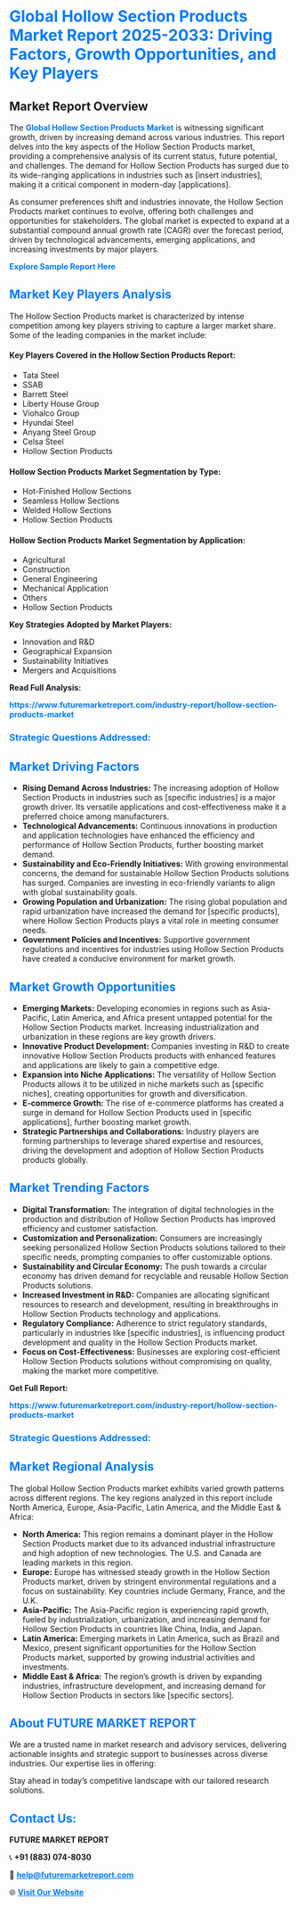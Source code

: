 <h1 style="color: #007BFF;">Global Hollow Section Products Market Report 2025-2033: Driving Factors, Growth Opportunities, and Key Players</h1>

<section id="overview">
<h2>Market Report Overview</h2>
<p>The <a href="https://www.futuremarketreport.com/industry-report/hollow-section-products-market" style="color: #007BFF; text-decoration: none;"><strong>Global Hollow Section Products Market</strong></a> is witnessing significant growth, driven by increasing demand across various industries. This report delves into the key aspects of the Hollow Section Products market, providing a comprehensive analysis of its current status, future potential, and challenges. The demand for Hollow Section Products has surged due to its wide-ranging applications in industries such as [insert industries], making it a critical component in modern-day [applications].</p>
<p>As consumer preferences shift and industries innovate, the Hollow Section Products market continues to evolve, offering both challenges and opportunities for stakeholders. The global market is expected to expand at a substantial compound annual growth rate (CAGR) over the forecast period, driven by technological advancements, emerging applications, and increasing investments by major players.</p>
</section>

<section id="overview">
<p><a href="https://www.futuremarketreport.com/request-sample/reportId=107435" style="color: #007BFF; text-decoration: none;"><strong>Explore Sample Report Here</strong></a></p>
</section>

<section id="key-players">
<h2 style="color: #007BFF;">Market Key Players Analysis</h2>
<p>The Hollow Section Products market is characterized by intense competition among key players striving to capture a larger market share. Some of the leading companies in the market include:</p>
<h4>Key Players Covered in the Hollow Section Products Report:</h4>
<ul><li>Tata Steel</li><li>SSAB</li><li>Barrett Steel</li><li>Liberty House Group</li><li>Viohalco Group</li><li>Hyundai Steel</li><li>Anyang Steel Group</li><li>Celsa Steel</li><li>Hollow Section Products</li></ul>
<h4>Hollow Section Products Market Segmentation by Type:</h4>
<ul><li>Hot-Finished Hollow Sections</li><li>Seamless Hollow Sections</li><li>Welded Hollow Sections</li><li>Hollow Section Products</li></ul>

<h4>Hollow Section Products Market Segmentation by Application:</h4>
<ul><li>Agricultural</li><li>Construction</li><li>General Engineering</li><li>Mechanical Application</li><li>Others</li><li>Hollow Section Products</li></ul>
<p><strong>Key Strategies Adopted by Market Players:</strong></p>
<ul>
<li>Innovation and R&D</li>
<li>Geographical Expansion</li>
<li>Sustainability Initiatives</li>
<li>Mergers and Acquisitions</li>
</ul>
</section>

<section>
<p><strong>Read Full Analysis: </strong></p><a href="https://www.futuremarketreport.com/industry-report/hollow-section-products-market" style="color: #007BFF; text-decoration: none;"><strong>https://www.futuremarketreport.com/industry-report/hollow-section-products-market</strong></a>
<h3 style="color: #007BFF;">Strategic Questions Addressed:</h3>
</section>

<section id="driving-factors">
<h2 style="color: #007BFF;">Market Driving Factors</h2>
<ul>
<li><strong>Rising Demand Across Industries:</strong> The increasing adoption of Hollow Section Products in industries such as [specific industries] is a major growth driver. Its versatile applications and cost-effectiveness make it a preferred choice among manufacturers.</li>
<li><strong>Technological Advancements:</strong> Continuous innovations in production and application technologies have enhanced the efficiency and performance of Hollow Section Products, further boosting market demand.</li>
<li><strong>Sustainability and Eco-Friendly Initiatives:</strong> With growing environmental concerns, the demand for sustainable Hollow Section Products solutions has surged. Companies are investing in eco-friendly variants to align with global sustainability goals.</li>
<li><strong>Growing Population and Urbanization:</strong> The rising global population and rapid urbanization have increased the demand for [specific products], where Hollow Section Products plays a vital role in meeting consumer needs.</li>
<li><strong>Government Policies and Incentives:</strong> Supportive government regulations and incentives for industries using Hollow Section Products have created a conducive environment for market growth.</li>
</ul>
</section>

<section id="growth-opportunities">
<h2 style="color: #007BFF;">Market Growth Opportunities</h2>
<ul>
<li><strong>Emerging Markets:</strong> Developing economies in regions such as Asia-Pacific, Latin America, and Africa present untapped potential for the Hollow Section Products market. Increasing industrialization and urbanization in these regions are key growth drivers.</li>
<li><strong>Innovative Product Development:</strong> Companies investing in R&D to create innovative Hollow Section Products products with enhanced features and applications are likely to gain a competitive edge.</li>
<li><strong>Expansion into Niche Applications:</strong> The versatility of Hollow Section Products allows it to be utilized in niche markets such as [specific niches], creating opportunities for growth and diversification.</li>
<li><strong>E-commerce Growth:</strong> The rise of e-commerce platforms has created a surge in demand for Hollow Section Products used in [specific applications], further boosting market growth.</li>
<li><strong>Strategic Partnerships and Collaborations:</strong> Industry players are forming partnerships to leverage shared expertise and resources, driving the development and adoption of Hollow Section Products products globally.</li>
</ul>
</section>

<section id="trending-factors">
<h2 style="color: #007BFF;">Market Trending Factors</h2>
<ul>
<li><strong>Digital Transformation:</strong> The integration of digital technologies in the production and distribution of Hollow Section Products has improved efficiency and customer satisfaction.</li>
<li><strong>Customization and Personalization:</strong> Consumers are increasingly seeking personalized Hollow Section Products solutions tailored to their specific needs, prompting companies to offer customizable options.</li>
<li><strong>Sustainability and Circular Economy:</strong> The push towards a circular economy has driven demand for recyclable and reusable Hollow Section Products solutions.</li>
<li><strong>Increased Investment in R&D:</strong> Companies are allocating significant resources to research and development, resulting in breakthroughs in Hollow Section Products technology and applications.</li>
<li><strong>Regulatory Compliance:</strong> Adherence to strict regulatory standards, particularly in industries like [specific industries], is influencing product development and quality in the Hollow Section Products market.</li>
<li><strong>Focus on Cost-Effectiveness:</strong> Businesses are exploring cost-efficient Hollow Section Products solutions without compromising on quality, making the market more competitive.</li>
</ul>
</section>

<section>
<p><strong>Get Full Report: </strong></p><a href="https://www.futuremarketreport.com/industry-report/hollow-section-products-market" style="color: #007BFF; text-decoration: none;"><strong>https://www.futuremarketreport.com/industry-report/hollow-section-products-market</strong></a>
<h3 style="color: #007BFF;">Strategic Questions Addressed:</h3>
</section>


<section id="regional-analysis">
<h2 style="color: #007BFF;">Market Regional Analysis</h2>
<p>The global Hollow Section Products market exhibits varied growth patterns across different regions. The key regions analyzed in this report include North America, Europe, Asia-Pacific, Latin America, and the Middle East & Africa:</p>
<ul>
<li><strong>North America:</strong> This region remains a dominant player in the Hollow Section Products market due to its advanced industrial infrastructure and high adoption of new technologies. The U.S. and Canada are leading markets in this region.</li>
<li><strong>Europe:</strong> Europe has witnessed steady growth in the Hollow Section Products market, driven by stringent environmental regulations and a focus on sustainability. Key countries include Germany, France, and the U.K.</li>
<li><strong>Asia-Pacific:</strong> The Asia-Pacific region is experiencing rapid growth, fueled by industrialization, urbanization, and increasing demand for Hollow Section Products in countries like China, India, and Japan.</li>
<li><strong>Latin America:</strong> Emerging markets in Latin America, such as Brazil and Mexico, present significant opportunities for the Hollow Section Products market, supported by growing industrial activities and investments.</li>
<li><strong>Middle East & Africa:</strong> The region’s growth is driven by expanding industries, infrastructure development, and increasing demand for Hollow Section Products in sectors like [specific sectors].</li>
</ul>
</section>

<footer>
<h2 style="color: #007BFF;">About FUTURE MARKET REPORT</h2>
<p>We are a trusted name in market research and advisory services, delivering actionable insights and strategic support to businesses across diverse industries. Our expertise lies in offering:</p>

<p>Stay ahead in today’s competitive landscape with our tailored research solutions.</p>

<h2 style="color: #007BFF;">Contact Us:</h2>
<p><strong>FUTURE MARKET REPORT</strong></p>
<p>📞 <strong>+91 (883) 074-8030</strong></p>
<p>📧 <strong><a href="mailto:help@futuremarketreport.com" style="color: #007BFF;">help@futuremarketreport.com</a></strong></p>
<p>🌐 <strong><a href="https://www.futuremarketreport.com/" style="color: #007BFF;">Visit Our Website</a></strong></p>
</footer>